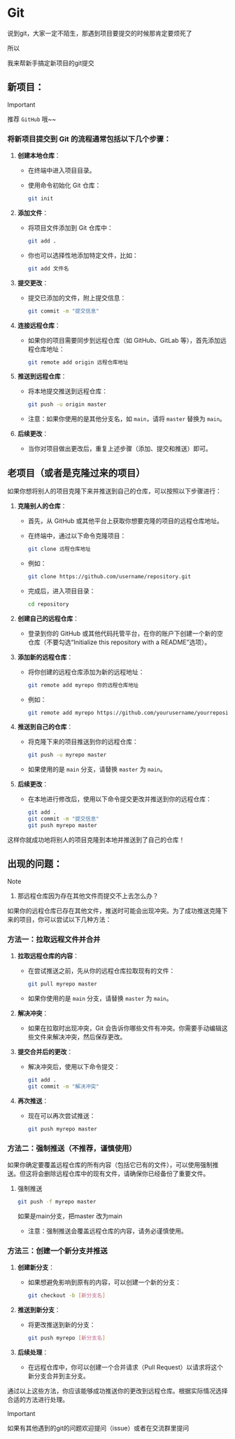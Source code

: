 # Git

说到git，大家一定不陌生，那遇到项目要提交的时候那肯定要烦死了

所以

我来帮新手搞定新项目的git提交

## 新项目：

> [!IMPORTANT]
>
> 推荐 `GitHub` 哦~~



### 将新项目提交到 Git 的流程通常包括以下几个步骤：

1. **创建本地仓库**：

   - 在终端中进入项目目录。

   - 使用命令初始化 Git 仓库：

     ```bash
     git init
     ```

2. **添加文件**：

   - 将项目文件添加到 Git 仓库中：

     ```bash
     git add .
     ```

   - 你也可以选择性地添加特定文件，比如：

     ```bash
     git add 文件名
     ```

3. **提交更改**：

   - 提交已添加的文件，附上提交信息：

     ```bash
     git commit -m "提交信息"
     ```

4. **连接远程仓库**：

   - 如果你的项目需要同步到远程仓库（如 GitHub、GitLab 等），首先添加远程仓库地址：

     ```bash
     git remote add origin 远程仓库地址
     ```

5. **推送到远程仓库**：

   - 将本地提交推送到远程仓库：

     ```bash
     git push -u origin master
     ```

   - 注意：如果你使用的是其他分支名，如 `main`，请将 `master` 替换为 `main`。

6. **后续更改**：

   - 当你对项目做出更改后，重复上述步骤（添加、提交和推送）即可。

## 老项目（或者是克隆过来的项目）

如果你想将别人的项目克隆下来并推送到自己的仓库，可以按照以下步骤进行：

1. **克隆别人的仓库**：

   - 首先，从 GitHub 或其他平台上获取你想要克隆的项目的远程仓库地址。

   - 在终端中，通过以下命令克隆项目：

     ```bash
     git clone 远程仓库地址
     ```

   - 例如：

     ```bash
     git clone https://github.com/username/repository.git
     ```

   - 完成后，进入项目目录：

     ```bash
     cd repository
     ```

2. **创建自己的远程仓库**：

   - 登录到你的 GitHub 或其他代码托管平台，在你的账户下创建一个新的空仓库（不要勾选“Initialize this repository with a README”选项）。

3. **添加新的远程仓库**：

   - 将你创建的远程仓库添加为新的远程地址：

     ```bash
     git remote add myrepo 你的远程仓库地址
     ```

   - 例如：

     ```bash
     git remote add myrepo https://github.com/yourusername/yourrepository.git
     ```

4. **推送到自己的仓库**：

   - 将克隆下来的项目推送到你的远程仓库：

     ```bash
     git push -u myrepo master
     ```

   - 如果使用的是 `main` 分支，请替换 `master` 为 `main`。

5. **后续更改**：

   - 在本地进行修改后，使用以下命令提交更改并推送到你的远程仓库：

     ```bash
     git add .
     git commit -m "提交信息"
     git push myrepo master
     ```

这样你就成功地将别人的项目克隆到本地并推送到了自己的仓库！

## 出现的问题：

> [!NOTE]
>
> 1. 那远程仓库因为存在其他文件而提交不上去怎么办？

如果你的远程仓库已存在其他文件，推送时可能会出现冲突。为了成功推送克隆下来的项目，你可以尝试以下几种方法：

### 方法一：拉取远程文件并合并

1. **拉取远程仓库的内容**：

   - 在尝试推送之前，先从你的远程仓库拉取现有的文件：

     ```bash
     git pull myrepo master
     ```

     

   - 如果你使用的是 `main` 分支，请替换 `master` 为 `main`。

2. **解决冲突**：

   - 如果在拉取时出现冲突，Git 会告诉你哪些文件有冲突。你需要手动编辑这些文件来解决冲突，然后保存更改。

3. **提交合并后的更改**：

   - 解决冲突后，使用以下命令提交：

     ```bash
     git add .
     git commit -m "解决冲突"
     ```

     

4. **再次推送**：

   - 现在可以再次尝试推送：

     ```bash
     git push myrepo master
     ```

     

### 方法二：强制推送（不推荐，谨慎使用）

如果你确定要覆盖远程仓库的所有内容（包括它已有的文件），可以使用强制推送。但这将会删除远程仓库中的现有文件，请确保你已经备份了重要文件。

1. 强制推送

   ```bash
   git push -f myrepo master
   ```

   如果是main分支，把master 改为main

   - 注意：强制推送会覆盖远程仓库的内容，请务必谨慎使用。

### 方法三：创建一个新分支并推送

1. **创建新分支**：

   - 如果想避免影响到原有的内容，可以创建一个新的分支：

     ```bash
     git checkout -b [新分支名]
     ```

     

2. **推送到新分支**：

   - 将更改推送到新的分支：

     ```bash
     git push myrepo [新分支名]
     ```

     

3. **后续处理**：

   - 在远程仓库中，你可以创建一个合并请求（Pull Request）以请求将这个新分支合并到主分支。

通过以上这些方法，你应该能够成功推送你的更改到远程仓库。根据实际情况选择合适的方法进行处理。

> [!IMPORTANT]
>
> 如果有其他遇到的git的问题欢迎提问（issue）或者在交流群里提问
